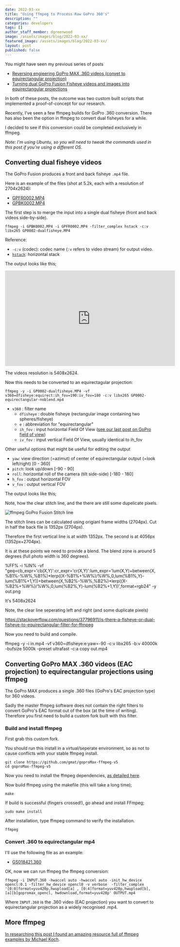 ```yaml
---
date: 2022-03-xx
title: "Using ffmpeg to Process Raw GoPro 360's"
description: ""
categories: developers
tags: []
author_staff_member: dgreenwood
image: /assets/images/blog/2022-03-xx/
featured_image: /assets/images/blog/2022-03-xx/
layout: post
published: false
---
```



You might have seen my previous series of posts

* [Reversing engieering GoPro MAX .360 videos (convet to equirectangular projection)](/blog/2021/reverse-engineering-gopro-360-file-format-part-1)
* [Turning dual GoPro Fusion Fisheye videos and images into equirectangular projections](/blog/2021/gopro-fusion-fisheye-stitching-part-1)

In both of these posts, the outcome was two custom built scripts that implemented a proof-of-concept for our research.

Recently, I've seen a few ffmpeg builds for GoPro .360 conversion. There has also been the option in ffmpeg to convert dual fisheyes for a while.

I decided to see if this conversion could be completed exclusively in ffmpeg.

_Note: I'm using Ubuntu, so you will need to tweak the commands used in this post if you're using a different OS._






## Converting dual fisheye videos

The GoPro Fusion produces a front and back fisheye `.mp4` file.

Here is an example of the files (shot at 5.2k, each with a resolution of 2704x2624):

* [GPFR0002.MP4](https://drive.google.com/file/d/1bbyvicY2b_KkSf-0MaKISwyR4fHr5Aqf/view?usp=sharing)
* [GPBK0002.MP4](https://drive.google.com/file/d/1bZQyCc0ci7bnXahlJxppf1E08nQC023C/view?usp=sharing)


The first step is to merge the input into a single dual fisheye (front and back videos side-by-side).

```shell
ffmpeg -i GPBK0002.MP4 -i GPFR0002.MP4 -filter_complex hstack -c:v libx265 GP0002-dualfisheye.MP4
```

Reference: 

* `-c:v` (codec): codec name (`:v` refers to video stream) for output video.
* [`hstack`](https://ffmpeg.org/ffmpeg-filters.html#hstack): horizontal stack

The output looks like this;

<iframe width="560" height="315" src="https://www.youtube-nocookie.com/embed/tXOiW1bAWqY" title="YouTube video player" frameborder="0" allow="accelerometer; autoplay; clipboard-write; encrypted-media; gyroscope; picture-in-picture" allowfullscreen></iframe>

The videos resolution is 5408x2624.

Now this needs to be converted to an equirectagular projection:

```shell
ffmpeg -y -i GP0002-dualfisheye.MP4 -vf v360=dfisheye:equirect:ih_fov=190:iv_fov=180 -c:v libx265 GP0002-equirectangular-noblend.mp4
```



* `v360` : filter name
	* `dfisheye` : double fisheye (rectangular image containing two spheres/fisheye)
	* `e` : abbreviation for "equirectangular"
	* `ih_fov` : input horizontal Field Of View ([see our last post on GoPro field of view](/blog/2021/gopro-fusion-fisheye-stitching-part-4))
	* `iv_fov` : input vertical Field Of View, usually identical to ih_fov

Other useful options that might be useful for editing the output

* `yaw`: view direction (=azimut) of center of equirectangular output (=look left/right) [0 - 360]
* `pitch`: look up/down [-90 - 90]
* `roll`: horizontal roll of the camera (tilt side-side) [-180 - 180]
* `h_fov` : output horizontal FOV
* `v_fov` : output vertical FOV



The output looks like this;



Note, how the clear stitch line, and the there are still some dupelicate pixels.

<img class="img-fluid" src="/assets/images/blog/2022-02-11/ffmpeg-gopro-fusion-stitch-line.png" alt="ffmpeg GoPro Fusion Stitch line" title="ffmpeg GoPro Fusion Stitch line" />

The stitch lines can be calculated using origianl frame widths (2704px). Cut in half the back file is 1352px (2704px).

Therefore the first vertical line is at width 1352px. The second is at 4056px (1352px+2704px).

It is at these points we need to provide a blend. The blend zone is around 5 degrees (full photo width is 360 degrees).











%FF% -i %IN% -vf "geq=cb_expr='cb(X,Y)':cr_expr='cr(X,Y)':lum_expr='lum(X,Y)+between(X,%B1%-%W%,%B1%)*lerp((X-%B1%+%W%)/%W%,0,lum(%B1%,Y)-lum(%B1%+1,Y))+between(X,%B2%-%W%,%B2%)*lerp((X-%B2%+%W%)/%W%,0,lum(%B2%,Y)-lum(%B2%+1,Y))',format=rgb24" -y out.png

It's 5408x2624


Note, the clear line seperating left and right (and some duplicate pixels)








https://stackoverflow.com/questions/37796911/is-there-a-fisheye-or-dual-fisheye-to-equirectangular-filter-for-ffmpeg

Now you need to build and compile.



ffmpeg -y -i in.mp4 -vf v360=dfisheye:e:yaw=-90 -c:v libx265 -b:v 40000k -bufsize 5000k -preset ultrafast -c:a copy out.mp4


## Converting GoPro MAX .360 videos (EAC projection) to equirectangular projections using ffmpeg

The GoPro MAX produces a single .360 files (GoPro's EAC projection type) for 360 videos.

Sadly the master ffmpeg software does not contain the right filters to convert GoPro's EAC format out of the box (at the time of writing). Therefore you first need to build a custom fork built with this filter.

### Build and install ffmpeg

First grab this custom fork. 

You should run this install in a virtual/seperate environment, so as not to cause conflicts with your stable ffmpeg install.


```shell
git clone https://github.com/gmat/goproMax-ffmpeg-v5
cd goproMax-ffmpeg-v5
```

Now you need to install the ffmpeg dependencies, [as detailed here](https://trac.ffmpeg.org/wiki/CompilationGuide/Ubuntu).


Now build ffmpeg using the makefile (this will take a long time);

```shell
make
```

If build is successful (fingers crossed!), go ahead and install FFmpeg;

```shell
sudo make install
```

After installation, type ffmpeg command to verify the installation.

```
ffmpeg
```

### Convert .360 to equirectangular mp4

I'll use the following file as an example:

* [GS018421.360](https://drive.google.com/file/d/1FT1oth6HHMFnzP_2jk8JpGPmlzjeBhIb/view?usp=sharing)

OK, now we can run ffmpeg the ffmpeg conversion:

```shell
ffmpeg -i INPUT.360 -hwaccel auto -hwaccel auto -init_hw_device opencl:0.1 -filter_hw_device opencl0 -v verbose  -filter_complex '[0:0]format=yuv420p,hwupload[a] , [0:4]format=yuv420p,hwupload[b], [a][b]gopromax_opencl, hwdownload,format=yuv420p' OUTPUT.mp4
```

Where `INPUT.360` is the .360 video (EAC projection) you want to convert to equirectangular projection as a widely recognised .mp4.

## More ffmpeg

[In researching this post I found an amazing resource full of ffmpeg examples by Michael Koch](http://www.astro-electronic.de/FFmpeg_Book.pdf).
